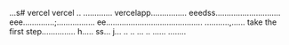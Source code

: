 ...s# vercel
vercel
..
.............
vercelapp................
eeedss.............................
eee..............;.................
 ee...........................................
...........,......
 take the first step...............
h.....
ss...
j...
..
..
...
..
......
........

